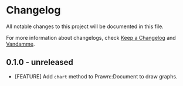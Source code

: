 # Changelog

All notable changes to this project will be documented in this file.

For more information about changelogs, check
[Keep a Changelog](http://keepachangelog.com) and
[Vandamme](http://tech-angels.github.io/vandamme).

## 0.1.0 - unreleased

* [FEATURE] Add `chart` method to Prawn::Document to draw graphs.
